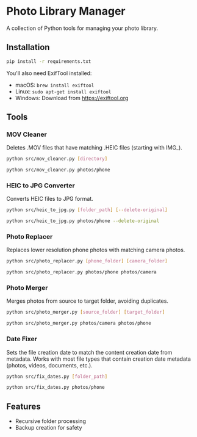 # Photo Library Manager

A collection of Python tools for managing your photo library.

## Installation

```bash
pip install -r requirements.txt
```

You'll also need ExifTool installed:

- macOS: `brew install exiftool`
- Linux: `sudo apt-get install exiftool`
- Windows: Download from https://exiftool.org

## Tools

### MOV Cleaner

Deletes .MOV files that have matching .HEIC files (starting with IMG\_).

```bash
python src/mov_cleaner.py [directory]
```

```bash
python src/mov_cleaner.py photos/phone
```

### HEIC to JPG Converter

Converts HEIC files to JPG format.

```bash
python src/heic_to_jpg.py [folder_path] [--delete-original]
```

```bash
python src/heic_to_jpg.py photos/phone --delete-original
```

### Photo Replacer

Replaces lower resolution phone photos with matching camera photos.

```bash
python src/photo_replacer.py [phone_folder] [camera_folder]
```

```bash
python src/photo_replacer.py photos/phone photos/camera
```

### Photo Merger

Merges photos from source to target folder, avoiding duplicates.

```bash
python src/photo_merger.py [source_folder] [target_folder]
```

```bash
python src/photo_merger.py photos/camera photos/phone
```

### Date Fixer

Sets the file creation date to match the content creation date from metadata. Works with most file types that contain creation date metadata (photos, videos, documents, etc.).

```bash
python src/fix_dates.py [folder_path]
```

```bash
python src/fix_dates.py photos/phone
```

## Features

- Recursive folder processing
- Backup creation for safety
